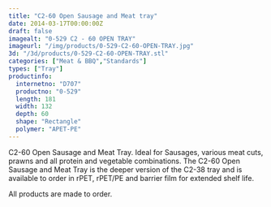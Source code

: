 ```yaml
---
title: "C2-60 Open Sausage and Meat tray"
date: 2014-03-17T00:00:00Z
draft: false
imagealt: "0-529 C2 - 60 OPEN TRAY"
imageurl: "/img/products/0-529-C2-60-OPEN-TRAY.jpg"
3d: "/3d/products/0-529-C2-60-OPEN-TRAY.stl"
categories: ["Meat & BBQ","Standards"]
types: ["Tray"]
productinfo:
  internetno: "D707"
  productno: "0-529"
  length: 181
  width: 132
  depth: 60
  shape: "Rectangle"
  polymer: "APET-PE"
---
```

C2-60 Open Sausage and Meat Tray. Ideal for Sausages, various meat cuts, prawns and all protein and vegetable combinations. The C2-60 Open Sausage and Meat Tray is the deeper version of the C2-38 tray and is available to order in rPET, rPET/PE and barrier film for extended shelf life.

All products are made to order.